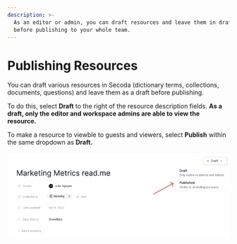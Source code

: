 ```yaml
---
description: >-
  As an editor or admin, you can draft resources and leave them in draft mode
  before publishing to your whole team.
---
```


# Publishing Resources

You can draft various resources in Secoda (dictionary terms, collections, documents, questions) and leave them as a draft before publishing.&#x20;

To do this, select **Draft** to the right of the resource description fields. **As a draft, only the editor and workspace admins are able to view the resource.**&#x20;

To make a resource to viewble to guests and viewers, select **Publish** within the same dropdown as **Draft.**&#x20;

![](<../../.gitbook/assets/Group 581.png>)
